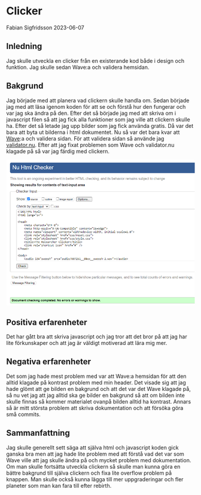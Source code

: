 # Clicker

Fabian Sigfridsson
2023-06-07

## Inledning

Jag skulle utveckla en clicker från en existerande 
kod både i design och funktion.
Jag skulle sedan Wave:a och validera hemsidan.

## Bakgrund

Jag började med att planera vad clickern skulle handla om.
Sedan började jag med att läsa igenom koden för att se och förstå hur den 
fungerar och var jag ska ändra på den.
Efter det så började jag med att skriva om i javascript filen så att jag fick alla
funktioner som jag ville att clickern skulle ha.
Efter det så letade jag upp bilder som jag fick använda gratis. Då var det bara att 
byta ut bilderna i html dokumentet. Nu så var det bara kvar att [Wave](https://chrome.google.com/webstore/detail/wave-evaluation-tool/jbbplnpkjmmeebjpijfedlgcdilocofh):a 
och validera sidan. För att validera sidan så använde jag [validator.nu](https://validator.nu/). Efter att jag fixat problemen som Wave och validator.nu klagade på så var jag färdig med clickern.

![Validator.nu har validerat html dokumentet](../img/img.png)

## Positiva erfarenheter

Det har gått bra att skriva javascript och jag tror att det bror på att jag har lite
förkunskaper och att jag är väldigt motiverad att lära mig mer.

## Negativa erfarenheter

Det som jag hade mest problem med var att Wave:a hemsidan för att den alltid klagade på kontrast
problem med min header. Det visade sig att jag hade glömt att ge bilden en 
bakgrund och att det var det Wave klagade på, så nu vet jag att jag alltid ska ge bilder en bakgrund
så att om bilden inte skulle finnas så kommer materialet ovanpå bilden alltid ha kontrast.
Annars så är mitt största problem att skriva dokumentation och att försöka göra små
commits.

## Sammanfattning

Jag skulle generellt sett säga att själva html och javascript koden gick ganska bra
men att jag hade lite problem med att förstå vad det var som Wave ville att jag skulle
ändra på och mycket problem med dokumentation.
Om man skulle fortsätta utveckla clickern så skulle man kunna göra en bättre bakgrund 
till själva clickern och fixa lite overflow problem på knappen. Man skulle också
kunna lägga till mer uppgraderingar och fler planeter som man kan fara till efter rebirth.